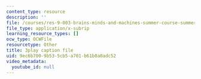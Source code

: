 ```yaml
---
content_type: resource
description: ''
file: /courses/res-9-003-brains-minds-and-machines-summer-course-summer-2015/9ec6b7009b535cb5a701b61b0a0adc52_fmmRyV9ObkU.vtt
file_type: application/x-subrip
learning_resource_types: []
ocw_type: OCWFile
resourcetype: Other
title: 3play caption file
uid: 9ec6b700-9b53-5cb5-a701-b61b0a0adc52
video_metadata:
  youtube_id: null
---
```

